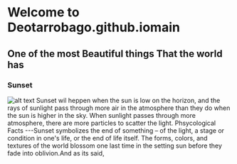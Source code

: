 # Welcome to Deotarrobago.github.iomain
**One of the most Beautiful things That the world has**
---
### Sunset
![alt text](https://media.istockphoto.com/id/1172427455/photo/beautiful-sunset-over-the-tropical-sea.jpg?s=612x612&w=0&k=20&c=i3R3cbE94hdu6PRWT7cQBStY_wknVzl2pFCjQppzTBg=)
Sunset wil heppen when the sun is low on the horizon, and the rays of sunlight pass through more air in the atmosphere than they do when the sun is higher in the sky. When sunlight passes through more atmosphere, there are more particles to scatter the light.
Phsycological Facts ---Sunset symbolizes the end of something – of the light, a stage or condition in one's life, or the end of life itself. The forms, colors, and textures of the world blossom one last time in the setting sun before they fade into oblivion.And as its said, 
 
